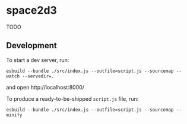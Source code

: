 space2d3
========

TODO

Development
-----------

To start a dev server, run:

    esbuild --bundle ./src/index.js --outfile=script.js --sourcemap --watch --servedir=.

and open http://localhost:8000/

To produce a ready-to-be-shipped `script.js` file, run:

    esbuild --bundle ./src/index.js --outfile=script.js --sourcemap --minify

[pb]: https://pocketbase.io/

